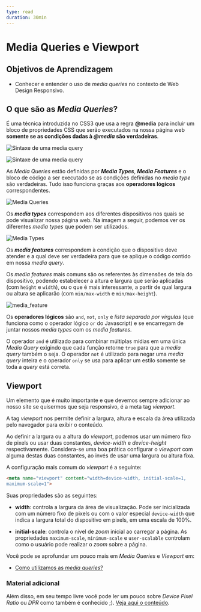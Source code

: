 ```yaml
---
type: read
duration: 30min
---
```


# Media Queries e Viewport

## Objetivos de Aprendizagem

- Conhecer e entender o uso de *media queries* no contexto de Web Design
  Responsivo.

## O que são as *Media Queries*?

É uma técnica introduzida no CSS3 que usa a regra **@media** para incluir um
bloco de propriedades CSS que serão executados na nossa página web **somente se
as condições dadas à *@media* são verdadeiras**.

![Sintaxe de uma *media
query*](https://camo.githubusercontent.com/98f619aafcc0fc3716a78a13e293501d68d20ec1/687474703a2f2f7074676d656469612e70656172736f6e636d672e636f6d2f696d616765732f63686170345f393738303332313838383933382f656c656d656e744c696e6b732f30343239622e6a7067)

![Sintaxe de uma *media
query*](https://camo.githubusercontent.com/98f619aafcc0fc3716a78a13e293501d68d20ec1/687474703a2f2f7074676d656469612e70656172736f6e636d672e636f6d2f696d616765732f63686170345f393738303332313838383933382f656c656d656e744c696e6b732f30343239622e6a7067)

As *Media Queries* estão definidas por ***Media Types***, ***Media Features*** e
o bloco de código a ser executado se as condições definidas no *media type* são
verdadeiras. Tudo isso  funciona graças aos **operadores lógicos**
correspondentes.

![*Media
Queries*](https://camo.githubusercontent.com/6eda946d71791b93d04bbb67b3c37c6cc5567ab4/68747470733a2f2f696e7465726e6574696e676973686172642e636f6d2f68746d6c2d616e642d6373732f726573706f6e736976652d64657369676e2f6d656469612d71756572792d7465726d732d3133376430362e706e67)

Os ***media types*** correspondem aos diferentes dispositivos nos quais se pode
visualizar nossa página web. Na imagem a seguir, podemos ver os diferentes
*media types* que podem ser utilizados.

![*Media
Types*](https://user-images.githubusercontent.com/25912510/54451017-d5eabd80-471f-11e9-8c12-52dcc1f91e10.png)

Os ***media features*** correspondem à condição que o dispositivo deve atender e
a qual deve ser verdadeira para que se aplique o código contido em nossa *media
query*.

Os *media features* mais comuns são os referentes às dimensões de tela do
dispositivo, podendo estabelecer a altura e largura que serão aplicadas (com
`height` e `width`), ou o que é mais interessante, a partir de qual largura ou
altura se aplicarão (com `min/max-width` e `min/max-height`).

![media_feature](https://user-images.githubusercontent.com/25912510/54451018-d5eabd80-471f-11e9-949d-51a08e31b3ec.png)

Os **operadores lógicos** são `and`, `not`, `only` e *lista separada por
vírgulas* (que funciona como o operador lógico `or` do Javascript) e se
encarregam de juntar nossos *media types* com os *media features*.

O operador `and` é utilizado para combinar múltiplas mídias em uma única *Media
Query* exigindo que cada função retorne `true` para que a *media query* também o
seja. O operador `not` é utilizado para negar uma *media query* inteira e o
operador `only` se usa para aplicar um estilo somente se toda a *query* está
correta.

## Viewport

Um elemento que é muito importante e que devemos sempre adicionar ao nosso site
se quisermos que seja responsivo, é a meta tag *viewport*.

A tag *viewport* nos permite definir a largura, altura e escala da área
utilizada pelo navegador para exibir o conteúdo.

Ao definir a largura ou a altura do *viewport*, podemos usar um número fixo de
pixels ou usar duas constantes, *device-width* e *device-height*
respectivamente. Considera-se uma boa prática configurar o *viewport* com alguma
destas duas constantes, ao invés de usar uma largura ou altura fixa.

A configuração mais comum do *viewport* é a seguinte:

```html
<meta name="viewport" content="width=device-width, initial-scale=1,
maximum-scale=1">
```

Suas propriedades são as seguintes:

- **width**: controla a largura da área de visualização. Pode ser inicializada
  com um número fixo de pixels ou com o valor especial `device-width` que indica
  a largura total do dispositivo em pixels, em uma escala de 100%.

- **initial-scale**: controla o nível de *zoom* inicial ao carregar a página. As
  propriedades `maximum-scale`, `minimum-scale` e `user-scalable` controlam como
  o usuário pode realizar o *zoom* sobre a página.

Você pode se aprofundar um pouco mais em *Media Queries* e *Viewport* em:

- [Como utilizamos as *media
  queries*?](https://www.chiefofdesign.com.br/media-queries-css-introducao-a-diferentes-resolucoes-de-tela/)

### Material adicional

Além disso, em seu tempo livre você pode ler um pouco sobre *Device Pixel Ratio*
ou *DPR* como também é conhecido ;). [Veja aqui o
conteúdo](http://sergiolopes.org/resolucoes-dpi-pixel-ratio-retina/).
